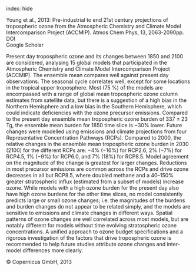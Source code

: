 index: hide

<div class="Citation">

  <div class="Citation-body">
    <div class="Citation-text">Young et al., 2013: Pre-industrial to end 21st century projections of tropospheric ozone from the Atmospheric Chemistry and Climate Model Intercomparison Project (ACCMIP). <span class="Article-journal">Atmos Chem Phys, </span><span class="Article-volume">13, </span>2063-2090pp.</div>
    <div class="Citation-links">
      <div class="CitationLink" data-href="https://doi.org/10.5194/acp-13-2063-2013">
        <div class="CitationLink-icon CitationLink-Doi"></div>
        <div class="CitationLink-text">DOI</div>
      </div>
      <div class="CitationLink" data-href="https://scholar.google.com/scholar?q=10.5194/acp-13-2063-2013">
        <div class="CitationLink-icon CitationLink-Scholar"></div>
        <div class="CitationLink-text">Google Scholar</div>
      </div>
    </div>
  </div>
</div>

Present day tropospheric ozone and its changes between 1850 and 2100 are considered, analysing 15 global models that participated in the Atmospheric Chemistry and Climate Model Intercomparison Project (ACCMIP). The ensemble mean compares well against present day observations. The seasonal cycle correlates well, except for some locations in the tropical upper troposphere. Most (75 %) of the models are encompassed with a range of global mean tropospheric ozone column estimates from satellite data, but there is a suggestion of a high bias in the Northern Hemisphere and a low bias in the Southern Hemisphere, which could indicate deficiencies with the ozone precursor emissions. Compared to the present day ensemble mean tropospheric ozone burden of 337 ± 23 Tg, the ensemble mean burden for 1850 time slice is ~30% lower. Future changes were modelled using emissions and climate projections from four Representative Concentration Pathways (RCPs). Compared to 2000, the relative changes in the ensemble mean tropospheric ozone burden in 2030 (2100) for the different RCPs are: −4% (−16%) for RCP2.6, 2% (−7%) for RCP4.5, 1% (−9%) for RCP6.0, and 7% (18%) for RCP8.5. Model agreement on the magnitude of the change is greatest for larger changes. Reductions in most precursor emissions are common across the RCPs and drive ozone decreases in all but RCP8.5, where doubled methane and a 40–150% greater stratospheric influx (estimated from a subset of models) increase ozone. While models with a high ozone burden for the present day also have high ozone burdens for the other time slices, no model consistently predicts large or small ozone changes; i.e. the magnitudes of the burdens and burden changes do not appear to be related simply, and the models are sensitive to emissions and climate changes in different ways. Spatial patterns of ozone changes are well correlated across most models, but are notably different for models without time evolving stratospheric ozone concentrations. A unified approach to ozone budget specifications and a rigorous investigation of the factors that drive tropospheric ozone is recommended to help future studies attribute ozone changes and inter-model differences more clearly.

<div class="Citation-copy">
&copy; Copernicus GmbH, 2013
</div>